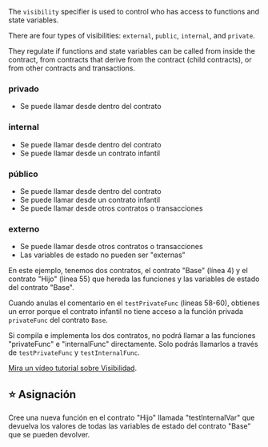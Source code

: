 The `visibility` specifier is used to control who has access to functions and state variables.

There are four types of visibilities: `external`, `public`, `internal`, and `private`.

They regulate if functions and state variables can be called from inside the contract, from contracts that derive from the contract (child contracts), or from other contracts and transactions.

### privado

- Se puede llamar desde dentro del contrato

### internal

- Se puede llamar desde dentro del contrato
- Se puede llamar desde un contrato infantil

### público

- Se puede llamar desde dentro del contrato
- Se puede llamar desde un contrato infantil
- Se puede llamar desde otros contratos o transacciones

### externo

- Se puede llamar desde otros contratos o transacciones
- Las variables de estado no pueden ser "externas"

En este ejemplo, tenemos dos contratos, el contrato "Base" (línea 4) y el contrato "Hijo" (línea 55) que hereda las funciones y las variables de estado del contrato "Base".

Cuando anulas el comentario en el `testPrivateFunc` (líneas 58-60), obtienes un error porque el contrato infantil no tiene acceso a la función privada `privateFunc` del contrato `Base`.

Si compila e implementa los dos contratos, no podrá llamar a las funciones "privateFunc" e "internalFunc" directamente. Solo podrás llamarlos a través de `testPrivateFunc` y `testInternalFunc`.

<a href="https://www.youtube.com/watch?v=NBzQVJ6OrrQ" target="_blank">Mira un vídeo tutorial sobre Visibilidad</a>.

## ⭐️ Asignación

Cree una nueva función en el contrato "Hijo" llamada "testInternalVar" que devuelva los valores de todas las variables de estado del contrato "Base" que se pueden devolver.
